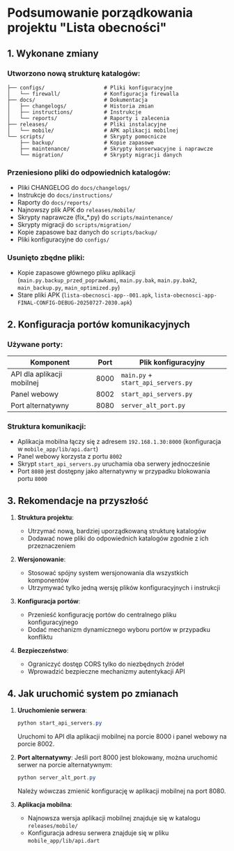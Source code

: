 # Podsumowanie porządkowania projektu "Lista obecności"

## 1. Wykonane zmiany

### Utworzono nową strukturę katalogów:
```
├── configs/                   # Pliki konfiguracyjne
│   └── firewall/              # Konfiguracja firewalla
├── docs/                      # Dokumentacja
│   ├── changelogs/            # Historia zmian
│   ├── instructions/          # Instrukcje
│   └── reports/               # Raporty i zalecenia
├── releases/                  # Pliki instalacyjne
│   └── mobile/                # APK aplikacji mobilnej
└── scripts/                   # Skrypty pomocnicze
    ├── backup/                # Kopie zapasowe
    ├── maintenance/           # Skrypty konserwacyjne i naprawcze
    └── migration/             # Skrypty migracji danych
```

### Przeniesiono pliki do odpowiednich katalogów:
- Pliki CHANGELOG do `docs/changelogs/`
- Instrukcje do `docs/instructions/`
- Raporty do `docs/reports/`
- Najnowszy plik APK do `releases/mobile/`
- Skrypty naprawcze (fix_*.py) do `scripts/maintenance/`
- Skrypty migracji do `scripts/migration/`
- Kopie zapasowe baz danych do `scripts/backup/`
- Pliki konfiguracyjne do `configs/`

### Usunięto zbędne pliki:
- Kopie zapasowe głównego pliku aplikacji (`main.py.backup_przed_poprawkami`, `main.py.bak`, `main.py.bak2`, `main_backup.py`, `main_optimized.py`)
- Stare pliki APK (`lista-obecnosci-app--001.apk`, `lista-obecnosci-app-FINAL-CONFIG-DEBUG-20250727-2030.apk`)

## 2. Konfiguracja portów komunikacyjnych

### Używane porty:
| Komponent | Port | Plik konfiguracyjny |
|-----------|------|---------------------|
| API dla aplikacji mobilnej | 8000 | `main.py` + `start_api_servers.py` |
| Panel webowy | 8002 | `start_api_servers.py` |
| Port alternatywny | 8080 | `server_alt_port.py` |

### Struktura komunikacji:
- Aplikacja mobilna łączy się z adresem `192.168.1.30:8000` (konfiguracja w `mobile_app/lib/api.dart`)
- Panel webowy korzysta z portu `8002`
- Skrypt `start_api_servers.py` uruchamia oba serwery jednocześnie
- Port `8080` jest dostępny jako alternatywny w przypadku blokowania portu `8000`

## 3. Rekomendacje na przyszłość

1. **Struktura projektu**:
   - Utrzymać nową, bardziej uporządkowaną strukturę katalogów
   - Dodawać nowe pliki do odpowiednich katalogów zgodnie z ich przeznaczeniem

2. **Wersjonowanie**:
   - Stosować spójny system wersjonowania dla wszystkich komponentów
   - Utrzymywać tylko jedną wersję plików konfiguracyjnych i instrukcji

3. **Konfiguracja portów**:
   - Przenieść konfigurację portów do centralnego pliku konfiguracyjnego
   - Dodać mechanizm dynamicznego wyboru portów w przypadku konfliktu

4. **Bezpieczeństwo**:
   - Ograniczyć dostęp CORS tylko do niezbędnych źródeł
   - Wprowadzić bezpieczne mechanizmy autentykacji API

## 4. Jak uruchomić system po zmianach

1. **Uruchomienie serwera**:
   ```powershell
   python start_api_servers.py
   ```
   Uruchomi to API dla aplikacji mobilnej na porcie 8000 i panel webowy na porcie 8002.

2. **Port alternatywny**:
   Jeśli port 8000 jest blokowany, można uruchomić serwer na porcie alternatywnym:
   ```powershell
   python server_alt_port.py
   ```
   Należy wówczas zmienić konfigurację w aplikacji mobilnej na port 8080.

3. **Aplikacja mobilna**:
   - Najnowsza wersja aplikacji mobilnej znajduje się w katalogu `releases/mobile/`
   - Konfiguracja adresu serwera znajduje się w pliku `mobile_app/lib/api.dart`
